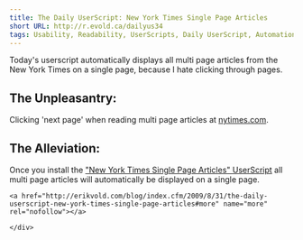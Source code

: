 ```yaml
---
title: The Daily UserScript: New York Times Single Page Articles
short URL: http://r.evold.ca/dailyus34
tags: Usability, Readability, UserScripts, Daily UserScript, Automation, Productivity
---
```

Today's userscript automatically displays all multi page articles from the New York Times on a single page, because I hate clicking through pages.
</p>

<h2>The Unpleasantry:</h2>
<p>
Clicking 'next page' when reading multi page articles at <a title="New York Times" rel="external" rev="vote-for" target="_blank" href="http://nytimes.com">nytimes.com</a>.
</p>

<h2>The Alleviation:</h2>
<p>
Once you install the <a href="http://userscripts.org/scripts/show/56690" title="New York Times Single Page Articles" rel="external nofollow" target="_blank" rev="vote-for">"New York Times Single Page Articles" UserScript</a> all multi page articles will automatically be displayed on a single page.
</p>

  	<a href="http://erikvold.com/blog/index.cfm/2009/8/31/the-daily-userscript-new-york-times-single-page-articles#more" name="more" rel="nofollow"></a>
		
	</div>
	
<script type="text/javascript">
google_ad_client = "pub-5964377618444056";
google_ad_slot = "9885673634";
google_ad_width = 468;
google_ad_height = 60;
</script>
<script type="text/javascript" src="http://pagead2.googlesyndication.com/pagead/show_ads.js"></script><ins style="display:inline-table;border:none;height:60px;margin:0;padding:0;position:relative;visibility:visible;width:468px">
